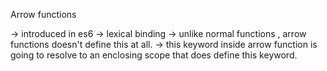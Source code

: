 Arrow functions

-> introduced in es6
-> lexical binding
-> unlike normal functions , arrow functions doesn't define this at all.
-> this keyword inside arrow function is going to resolve to an enclosing scope that
does define this keyword.
